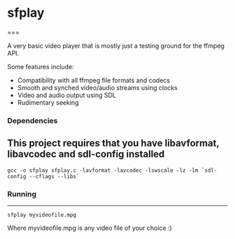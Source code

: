 # sfplay
===

A very basic video player that is mostly just a testing ground for the ffmpeg API.

Some features include:

* Compatibility with all ffmpeg file formats and codecs
* Smooth and synched video/audio streams using clocks
* Video and audio output using SDL
* Rudimentary seeking

### Dependencies

This project requires that you have libavformat, libavcodec and sdl-config installed
-------
```
gcc -o sfplay sfplay.c -lavformat -lavcodec -lswscale -lz -lm `sdl-config --cflags --libs`
```

### Running
-------

```
sfplay myvideofile.mpg
```

Where myvideofile.mpg is any video file of your choice :)